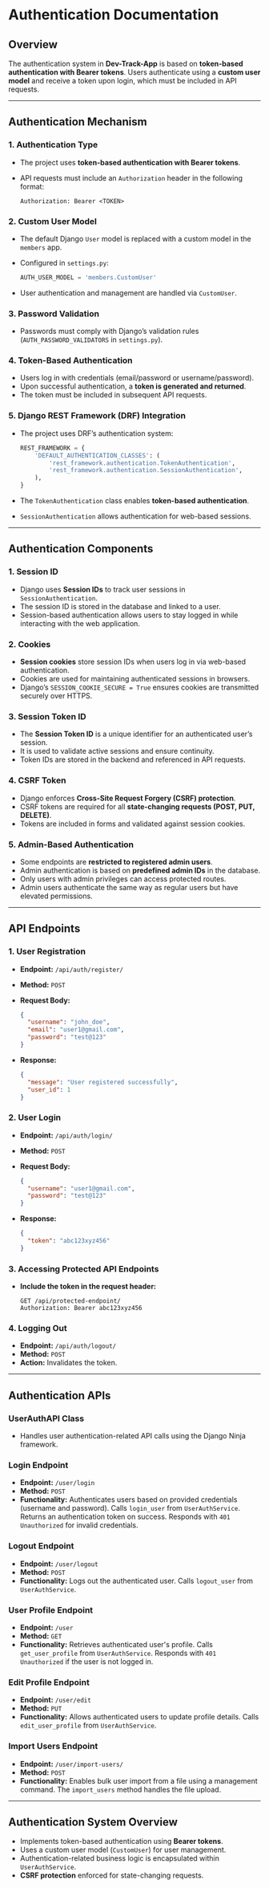 # Authentication Documentation

## Overview

The authentication system in **Dev-Track-App** is based on **token-based authentication with Bearer tokens**. Users authenticate using a **custom user model** and receive a token upon login, which must be included in API requests.

---

## Authentication Mechanism

### 1. Authentication Type

- The project uses **token-based authentication with Bearer tokens**.
- API requests must include an `Authorization` header in the following format:

  ```http
  Authorization: Bearer <TOKEN>
  ```

### 2. Custom User Model

- The default Django `User` model is replaced with a custom model in the `members` app.
- Configured in `settings.py`:

  ```python
  AUTH_USER_MODEL = 'members.CustomUser'
  ```

- User authentication and management are handled via `CustomUser`.

### 3. Password Validation

- Passwords must comply with Django’s validation rules (`AUTH_PASSWORD_VALIDATORS` in `settings.py`).

### 4. Token-Based Authentication

- Users log in with credentials (email/password or username/password).
- Upon successful authentication, a **token is generated and returned**.
- The token must be included in subsequent API requests.

### 5. Django REST Framework (DRF) Integration

- The project uses DRF’s authentication system:

  ```python
  REST_FRAMEWORK = {
      'DEFAULT_AUTHENTICATION_CLASSES': (
          'rest_framework.authentication.TokenAuthentication',
          'rest_framework.authentication.SessionAuthentication',
      ),
  }
  ```

- The `TokenAuthentication` class enables **token-based authentication**.
- `SessionAuthentication` allows authentication for web-based sessions.

---

## Authentication Components

### 1. Session ID

- Django uses **Session IDs** to track user sessions in `SessionAuthentication`.
- The session ID is stored in the database and linked to a user.
- Session-based authentication allows users to stay logged in while interacting with the web application.

### 2. Cookies

- **Session cookies** store session IDs when users log in via web-based authentication.
- Cookies are used for maintaining authenticated sessions in browsers.
- Django’s `SESSION_COOKIE_SECURE = True` ensures cookies are transmitted securely over HTTPS.

### 3. Session Token ID

- The **Session Token ID** is a unique identifier for an authenticated user’s session.
- It is used to validate active sessions and ensure continuity.
- Token IDs are stored in the backend and referenced in API requests.

### 4. CSRF Token

- Django enforces **Cross-Site Request Forgery (CSRF) protection**.
- CSRF tokens are required for all **state-changing requests (POST, PUT, DELETE)**.
- Tokens are included in forms and validated against session cookies.

### 5. Admin-Based Authentication

- Some endpoints are **restricted to registered admin users**.
- Admin authentication is based on **predefined admin IDs** in the database.
- Only users with admin privileges can access protected routes.
- Admin users authenticate the same way as regular users but have elevated permissions.

---

## API Endpoints

### 1. User Registration

- **Endpoint:** `/api/auth/register/`
- **Method:** `POST`
- **Request Body:**

  ```json
  {
    "username": "john_doe",
    "email": "user1@gmail.com",
    "password": "test@123"
  }
  ```

- **Response:**

  ```json
  {
    "message": "User registered successfully",
    "user_id": 1
  }
  ```

### 2. User Login

- **Endpoint:** `/api/auth/login/`
- **Method:** `POST`
- **Request Body:**

  ```json
  {
    "username": "user1@gmail.com",
    "password": "test@123"
  }
  ```

- **Response:**

  ```json
  {
    "token": "abc123xyz456"
  }
  ```

### 3. Accessing Protected API Endpoints

- **Include the token in the request header:**

  ```http
  GET /api/protected-endpoint/
  Authorization: Bearer abc123xyz456
  ```

### 4. Logging Out

- **Endpoint:** `/api/auth/logout/`
- **Method:** `POST`
- **Action:** Invalidates the token.

---

## Authentication APIs

### UserAuthAPI Class

- Handles user authentication-related API calls using the Django Ninja framework.

### Login Endpoint

- **Endpoint:** `/user/login`
- **Method:** `POST`
- **Functionality:** Authenticates users based on provided credentials (username and password). Calls `login_user` from `UserAuthService`. Returns an authentication token on success. Responds with `401 Unauthorized` for invalid credentials.

### Logout Endpoint

- **Endpoint:** `/user/logout`
- **Method:** `POST`
- **Functionality:** Logs out the authenticated user. Calls `logout_user` from `UserAuthService`.

### User Profile Endpoint

- **Endpoint:** `/user`
- **Method:** `GET`
- **Functionality:** Retrieves authenticated user's profile. Calls `get_user_profile` from `UserAuthService`. Responds with `401 Unauthorized` if the user is not logged in.

### Edit Profile Endpoint

- **Endpoint:** `/user/edit`
- **Method:** `PUT`
- **Functionality:** Allows authenticated users to update profile details. Calls `edit_user_profile` from `UserAuthService`.

### Import Users Endpoint

- **Endpoint:** `/user/import-users/`
- **Method:** `POST`
- **Functionality:** Enables bulk user import from a file using a management command. The `import_users` method handles the file upload.

---

## Authentication System Overview

- Implements token-based authentication using **Bearer tokens**.
- Uses a custom user model (`CustomUser`) for user management.
- Authentication-related business logic is encapsulated within `UserAuthService`.
- **CSRF protection** enforced for state-changing requests.
